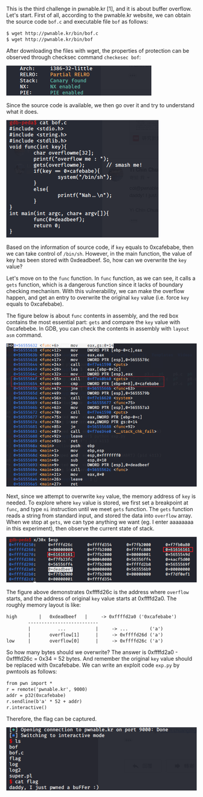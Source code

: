 This is the third challenge in pwnable.kr [1], and it is about buffer overflow. <br>Let's start. First of all, according to the pwnable.kr website, we can obtain the source code `bof.c` and executable file `bof` as follows: 

```
$ wget http://pwnable.kr/bin/bof.c
$ wget http://pwnable.kr/bin/bof
```

After downloading the files with wget, the properties of protection can be observed through checksec command `checkesec bof`:

![img](https://raw.githubusercontent.com/chuang76/image/master/bof-1.png)

Since the source code is available, we then go over it and try to understand what it does. 

![img](https://raw.githubusercontent.com/chuang76/image/master/bof-3.png)

Based on the information of source code, if `key` equals to 0xcafebabe, then we can take control of `/bin/sh`.  However, in the main function, the value of key has been stored with 0xdeadbeef. So, how can we overwrite the `key` value? 

Let's move on to the `func` function. In `func` function, as we can see, it calls a `gets` function, which is a dangerous function since it lacks of boundary checking mechanism. With this vulnerability, we can make the overflow happen, and get an entry to overwrite the original `key` value (i.e. force `key` equals to 0xcafebabe). 

The figure below is about `func` contents in assembly, and the red box contains the most essential part: `gets` and compare the `key` value with 0xcafebebe. In GDB, you can check the contents in assembly with `layout asm` command. 

![img](https://raw.githubusercontent.com/chuang76/image/master/bof-4.png)

Next, since we attempt to overwrite `key` value, the memory address of `key` is needed. To explore where `key` value is stored, we first set a breakpoint at `func`, and type `ni` instruction until we meet `gets` function. The `gets` function reads a string from standard input, and stored the data into `overflow` array. When we stop at `gets`, we can type anything we want (eg. I enter aaaaaaaa in this experiment), then observe the current state of stack. 

![img](https://raw.githubusercontent.com/chuang76/image/master/bof-5.PNG)

The figure above demonstrates 0xffffd26c is the address where `overflow` starts, and the address of original `key` value starts at 0xffffd2a0. The roughly memory layout is like:

```
high		|	0xdeadbeef	 |     -> 0xffffd2a0 ('0xcafebabe')
		--------------------------
		|          ...      	 |     -> ...        ('a')
		|       overflow[1]      |     -> 0xffffd26d ('a')
low		|       overflow[0]      |     -> 0xffffd26c ('a')
```

So how many bytes should we overwrite? The answer is 0xffffd2a0 - 0xffffd26c = 0x34 = 52 bytes. And remember the original `key` value should be replaced with 0xcafebabe. We can write an exploit code `exp.py` by pwntools as follows:

```
from pwn import *
r = remote('pwnable.kr', 9000)
addr = p32(0xcafebabe)
r.sendline(b'a' * 52 + addr)
r.interactive()
```

Therefore, the flag can be captured. 

![img](https://raw.githubusercontent.com/chuang76/image/master/bof-6.PNG)







